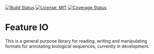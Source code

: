 [![Build Status](https://travis-ci.com/nijibabulu/featureio.svg?branch=master)](https://travis-ci.com/nijibabulu/featureio)
[![License: MIT](https://img.shields.io/badge/License-MIT-yellow.svg)](https://opensource.org/licenses/MIT)
[![Coverage Status](https://coveralls.io/repos/github/nijibabulu/featureio/badge.svg)](https://coveralls.io/github/nijibabulu/featureio)

# Feature IO

This is a general purpose library for reading, writing and manipulating formats for annotating biological sequences, currently in development.
